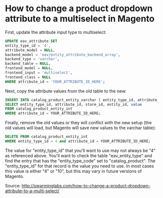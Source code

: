 # How to change a product dropdown attribute to a multiselect in Magento

First, update the attribute input type to multiselect:

```SQL
UPDATE eav_attribute SET
entity_type_id = '4',
attribute_model = NULL,
backend_model = 'eav/entity_attribute_backend_array',
backend_type = 'varchar',
backend_table = NULL,
frontend_model = NULL,
frontend_input = 'multiselect',
frontend_class = NULL
WHERE attribute_id = 'YOUR_ATTRIBUTE_ID_HERE';
```
Next, copy the attribute values from the old table to the new:
```SQL
INSERT INTO catalog_product_entity_varchar ( entity_type_id, attribute_id, store_id, entity_id, value)
SELECT entity_type_id, attribute_id, store_id, entity_id, value
FROM catalog_product_entity_int
WHERE attribute_id = YOUR_ATTRIBUTE_ID_HERE;
```
Finally,  remove the old values or they will conflict with the new setup (the old values will load, but Magento will save new values to the varchar table):
```SQL
DELETE FROM catalog_product_entity_int
WHERE entity_type_id = 4 and attribute_id = YOUR_ATTRIBUTE_ID_HERE;
```
The value for "entity_type_id" that you'll want to use may not always be "4" as referenced above. You'll want to check the table "eav_entity_type" and find the entry that has the "entity_type_code" set to "catalog_product". The "entity_type_id" for that record is the value you need to use. In most cases this value is either "4" or "10", but this may vary in future versions of Magento.


Source: http://swarminglabs.com/how-to-change-a-product-dropdown-attribute-to-a-multi-select/
